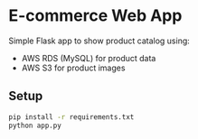 # E-commerce Web App

Simple Flask app to show product catalog using:

- AWS RDS (MySQL) for product data
- AWS S3 for product images

## Setup

```bash
pip install -r requirements.txt
python app.py
```
